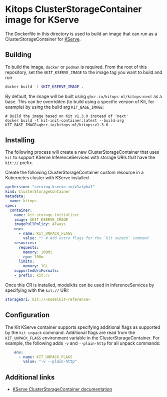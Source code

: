 # Kitops ClusterStorageContainer image for KServe

The Dockerfile in this directory is used to build an image that can run as a ClusterStorageContainer for [KServe](https://kserve.github.io/website/master/).

## Building
To build the image, `docker` or `podman` is required. From the root of this repository, set the `$KIT_KSERVE_IMAGE` to the image tag you want to build and run
```bash
docker build -t $KIT_KSERVE_IMAGE .
```

By default, the image will be built using `ghcr.io/kitops-ml/kitops:next` as a base. This can be overridden (to build using a specific version of Kit, for example) by using the build arg `KIT_BASE_IMAGE`:
```shell
# Build the image based on Kit v1.3.0 instead of 'next'
docker build -t kit-init-container:latest --build-arg KIT_BASE_IMAGE=ghcr.io/kitops-ml/kitops:v1.3.0 .
```

## Installing
The following process will create a new ClusterStorageContainer that uses `kit` to support KServe InferenceServices with storage URIs that have the `kit://` prefix.

Create the following ClusterStorageContainer custom resource in a Kubernetes cluster with KServe installed
```yaml
apiVersion: "serving.kserve.io/v1alpha1"
kind: ClusterStorageContainer
metadata:
  name: kitops
spec:
  container:
    name: kit-storage-initializer
    image: $KIT_KSERVE_IMAGE
    imagePullPolicy: Always
    env:
      - name: KIT_UNPACK_FLAGS
        value: "" # Add extra flags for the `kit unpack` command
    resources:
      requests:
        memory: 100Mi
        cpu: 100m
      limits:
        memory: 1Gi
    supportedUriFormats:
    - prefix: kit://
```

Once this CR is installed, modelkits can be used in InferenceServices by specifying with the `kit://` URI:
```yaml
storageUri: kit://<modelkit-reference>
```

## Configuration
The Kit KServe container supports specifying additional flags as supported by the `kit unpack` command. Additional flags are read from the `KIT_UNPACK_FLAGS` environment variable in the ClusterStorageContainer. For example, the following adds `-v` and `--plain-http` for all unpack commands:
```yaml
    env:
      - name: KIT_UNPACK_FLAGS
        value: "-v --plain-http"
```

## Additional links
* [KServe ClusterStorageContainer documentation](https://kserve.github.io/website/master/modelserving/storage/storagecontainers/)
